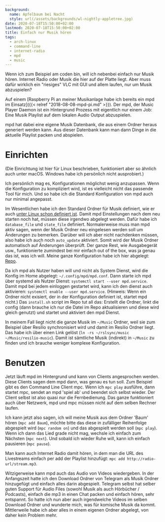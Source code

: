 ```yaml
---
background:
  name: Apfelbaum bei Nacht
  style: url(/assets/backgrounds/wl-nightly-appletree.jpg)
date: 2020-07-18T15:50:00+02:00
lastmod: 2020-07-18T15:50:00+02:00
title: Einfach nur Musik hören
tags:
  - arch-linux
  - command-line
  - internet-radio
  - mpd
  - music
---
```


Wenn ich zum Beispiel am coden bin, will ich nebenbei einfach nur Musik hören.
Internet Radio oder Musik die hier auf der Platte liegt.
Aber muss dafür wirklich ein "riesiges" VLC mit GUI und allem laufen, nur um Musik abzuspielen?
<!--more-->

Auf einem [Raspberry Pi an meiner Musikanlage habe ich bereits ein mpd im Einsatz]({{< relref "2018-08-08-mpd-pi.md" >}}).
Der mpd, der Music Player Daemon ist ein Hintergrund Prozess mit eigentlich nur einem Job:
Eine Musik Playlist auf dem lokalen Audio Output abzuspielen.

mpd hat dabei eine eigene Musik Datenbank, die aus einem Ordner heraus generiert werden kann.
Aus dieser Datenbank kann man dann Dinge in die aktuelle Playlist packen und abspielen.

# Einrichten

(Die Einrichtung ist hier für Linux beschrieben, funktioniert aber so ähnlich auch unter macOS. Windows habe ich persönlich nicht ausprobiert.)

Ich persönlich mag es, Konfigurationen möglichst wenig anzupassen.
Wenn die Konfiguration zu kompliziert wird, ist es vielleicht nicht das passende Tool für mich.
Und so habe ich die Standard Konfiguration von mpd auch nur minimal angepasst.

Im Wesentlichen habe ich den Standard Ordner für Musik definiert, wie er auch [unter Linux schon definiert ist](https://wiki.archlinux.org/index.php/XDG_user_directories).
Damit mpd Einstellungen nach dem neu starten noch hat, müssen diese irgendwo abgelegt werden.
Dafür habe ich `database_file` und `state_file` definiert.
Normalerweise muss man mpd aktiv sagen, wenn der Musik Ordner neu eingelesen werden soll um Änderungen zu bemerken.
Darüber will ich aber nicht nachdenken müssen, also habe ich auch noch `auto_update` aktiviert.
Somit wird der Musik Ordner automatisch auf Änderungen überprüft.
Der ganze Rest, wie Ausgabegerät usw., funktionierte zumindest bei mir einfach out of the box, was ja genau das ist, was ich will.
Meine ganze Konfiguration habe ich hier abgelegt: [Repo](https://github.com/EdJoPaTo/LinuxScripts/blob/master/Applications/mpd/mpd.conf).

Da ich mpd als Nutzer haben will und nicht als System Dienst, wird die Konfig im Home abgelegt: `~/.config/mpd/mpd.conf`.
Dann starte ich mpd über systemd als Nutzer Dienst: `systemctl start --user mpd.service`.
Damit mpd bei jedem einloggen gestartet wird, kann ich den dienst auch aktivieren: `systemctl enable --user mpd.service`.
(Hinweis: Wenn ein Ordner nicht exisiert, der in der Konfiguration definiert ist, startet mpd nicht.)
Das `install.sh` script im Repo tut all das: Erstellt die Ordner, linkt die config (dann brauche ich nur die Datei im Repo aktualisieren und diese wird gleich genutzt) und startet und aktiviert den mpd Dienst.

In meinem Fall liegt nicht die ganze Musik im `~/Music` Ordner, weil sie zum Beispiel über Resilio synchronisiert wird und damit im Resilio Ordner liegt.
Das habe ich über einen Link gelöst (`ln -rs ~/rslsync/music ~/Music/resilio-music`).
Damit ist sämtliche Musik (indirekt) in `~/Music` zu finden und ich brauche weniger komplexe Konfiguration.

# Benutzen

Jetzt läuft mpd im Hintergrund und kann von Clients angesprochen werden.
Diese Clients sagen dem mpd dann, was genau es tun soll.
Zum Beispiel gibt es den Command Line Client mpc.
Wenn ich `mpc play` ausführe, dann startet mpc, sendet an mpd 'spiel ab' und beendet sich selbst wieder.
Der Client selbst ist also quasi nur die Fernbedienung.
Das ganze funktioniert auch über Netzwerk, mpd und mpc müssen nicht auf dem selben Rechner laufen.

Ich kann jetzt also sagen, ich will meine Musik aus dem Ordner 'Baum' hören (`mpc add Baum`), möchte bitte das diese in zufälliger Reihenfolge abgespielt wird (`mpc random on`) und das abgespielt werden soll (`mpc play`).
Wenn ich dann das Lied grade nicht mag, wechsle ich einfach zum Nächsten (`mpc next`).
Und sobald ich wieder Ruhe will, kann ich einfach pausieren (`mpc pause`).

Man kann auch Internet Radio damit hören, in dem man die URL des Livestreams einfach per add der Playlist hinzufügt: `mpc add http://radio-url/stream.mp3`.

Witzigerweise kann mpd auch das Audio von Videos wiedergeben.
In der Anfangszeit hatte ich den Download Ordner von Telegram als Musik Ordner hinzugefügt und einfach alles darin abgespielt.
Telegram selbst hat selber guten Support für Audio Files (sowohl Musik als auch Hörbücher / Podcasts), einfach die mp3 in einen Chat packen und einfach hören, sehr entspannt.
So hatte ich nun aber auch irgendwelche Videos im selben Download Ordner und wunderte mich, was für komische Musik da kommt.
Mittlerweile habe ich aber alles in einem eigenen Ordner abgelegt, von daher kein Problem mehr.
